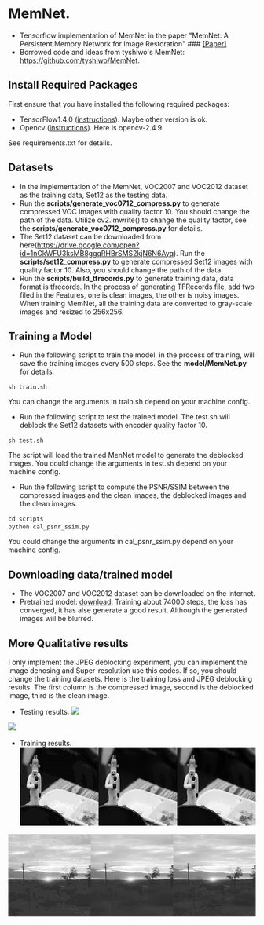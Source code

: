 # MemNet. 
* Tensorflow implementation of MemNet in the paper "MemNet: A Persistent Memory Network for Image Restoration" ### [[Paper]](http://cvlab.cse.msu.edu/pdfs/Image_Restoration%20using_Persistent_Memory_Network.pdf)
* Borrowed code and ideas from tyshiwo's MemNet: https://github.com/tyshiwo/MemNet.

## Install Required Packages
First ensure that you have installed the following required packages:
* TensorFlow1.4.0 ([instructions](https://www.tensorflow.org/install/)). Maybe other version is ok.
* Opencv ([instructions](https://github.com/opencv/opencv)). Here is opencv-2.4.9.

See requirements.txt for details.

## Datasets
* In the implementation of the MemNet, VOC2007 and VOC2012 dataset as the training data, Set12 as the testing data.
* Run the **scripts/generate_voc0712_compress.py** to generate compressed VOC images with quality factor 10. You should change the path of the data. Utilize cv2.imwrite() to change the quality factor, see the **scripts/generate_voc0712_compress.py** for details.
* The Set12 dataset can be downloaded from here(https://drive.google.com/open?id=1nCkWFU3ksMB8ggqRHBrSMS2kjN6N6Ayq). Run the **scripts/set12_compress.py** to generate compressed Set12 images with quality factor 10. Also, you should change the path of the data.
* Run the **scripts/build_tfrecords.py** to generate training data, data format is tfrecords. In the process of generating TFRecords file, add two filed in the Features, one is clean images, the other is noisy images. When training MemNet, all the training data are converted to gray-scale images and resized to 256x256.

## Training a Model
* Run the following script to train the model, in the process of training, will save the training images every 500 steps. See the **model/MemNet.py** for details.
```shell
sh train.sh
```
You can change the arguments in train.sh depend on your machine config.
* Run the following script to test the trained model. The test.sh will deblock the Set12 datasets with encoder quality factor 10. 
```shell
sh test.sh
```
The script will load the trained MenNet model to generate the deblocked images. You could change the arguments in test.sh depend on your machine config.
* Run the following script to compute the PSNR/SSIM between the compressed images and the clean images, the deblocked images and the clean images.
```shell
cd scripts
python cal_psnr_ssim.py
```
You could change the arguments in cal_psnr_ssim.py depend on your machine config.

## Downloading data/trained model
* The VOC2007 and  VOC2012 dataset can be downloaded on the internet.
* Pretrained model: [download](https://drive.google.com/open?id=1JTneCiIZfITyg_Z2T96WY0hA84BnRDSk). Training about 74000 steps, the loss has converged, it has alse generate a good result. Although the generated images wiil be blurred.

## More Qualitative results
I only implement the JPEG deblocking experiment, you can implement the image denosing and Super-resolution use this codes. If so, you should change the training datasets. Here is the training loss and JPEG deblocking results. The first column is the compressed image, second is the deblocked image, third is the clean image.
* Testing results.
![](results/0.png) 

![](results/1.png) 

* Training results.
![](results/train_072500.png) 

![](results/train_074000.png)
